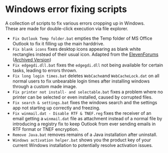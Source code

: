 # Windows error fixing scripts
A collection of scripts to fix various errors cropping up in Windows.\
These are made for double-click execution via file explorer.

* `Fix Outlook Temp folder.bat` empties the Temp folder of MS Office Outlook to fix it filling up the main harddrive.
* `Fix blank icons` fixes desktop icons appearing as blank white rectangles instead of their usual icon. Adapted from the [ElevenForums](https://www.elevenforum.com/t/rebuild-icon-cache-in-windows-11.2049/) ([Archived Version](https://web.archive.org/web/20211017173532/https://www.elevenforum.com/t/rebuild-icon-cache-in-windows-11.2049/))
* `Fix edgegdi.dll.bat` fixes the `edgegdi.dll` not being available for certain tasks, leading to errors thrown.
* `Fix long login times.bat` deletes `WebCache`and `WebCacheLock.dat` on all normal users to fix unbearable login times after installing windows through a custom made image.
* `Fix printer not install- and selectable.bat` fixes a problem where no printer can be selected or even installed, caused by corrupted files.
* `Fix search & settings.bat` fixes the windows search and the settings app not starting up correctly and freezing.
* `Fix winmail.dat - Disable RTF & TNEF.reg` fixes the receiver of an email getting a `winmail.dat` file as attachment instead of a normal file by introducing a registry fix to keep Outlook from ever sending emails in RTF format or TNEF encryption.
* `Remove Java.bat` removes remains of a Java installation after uninstall.
* `Windows activation helper.bat` shows you the product key of your current Windows installation to potentially resolve activation issues.